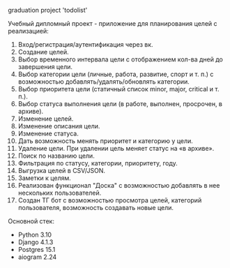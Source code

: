 graduation project 'todolist'

Учебный дипломный проект - приложение для планирования целей с реализацией:

1. Вход/регистрация/аутентификация через вк.
2. Создание целей.
3. Выбор временного интервала цели с отображением кол-ва дней до завершения цели.
4. Выбор категории цели (личные, работа, развитие, спорт и т. п.) с возможностью добавлять/удалять/обновлять категории.
5. Выбор приоритета цели (статичный список minor, major, critical и т. п.).
6. Выбор статуса выполнения цели (в работе, выполнен, просрочен, в архиве).
7. Изменение целей.
8. Изменение описания цели.
9. Изменение статуса.
10. Дать возможность менять приоритет и категорию у цели.
11. Удаление цели. При удалении цель меняет статус на «в архиве».
12. Поиск по названию цели.
13. Фильтрация по статусу, категории, приоритету, году.
14. Выгрузка целей в CSV/JSON.
15. Заметки к целям.
16. Реализован функционал "Доска" с возможностью добавлять в нее нескольких пользователей. 
17. Создан ТГ бот с возможностью просмотра целей, категорий пользователя, возможность создавать новые цели.

Основной стек:

- Python 3.10
- Django 4.1.3
- Postgres 15.1
- aiogram 2.24


